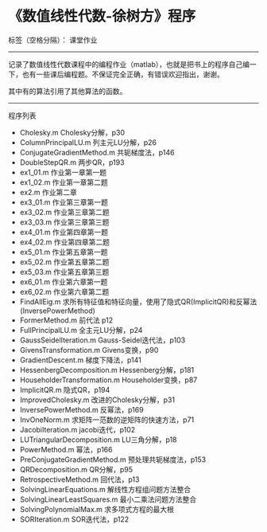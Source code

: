 ﻿# 《数值线性代数-徐树方》程序

标签（空格分隔）： 课堂作业

---

记录了数值线性代数课程中的编程作业（matlab），也就是把书上的程序自己编一下，也有一些课后编程题。不保证完全正确，有错误欢迎指出，谢谢。

其中有的算法引用了其他算法的函数。

---
程序列表

- Cholesky.m Cholesky分解，p30
- ColumnPrincipalLU.m 列主元LU分解，p26
- ConjugateGradientMethod.m 共轭梯度法，p146
- DoubleStepQR.m 两步QR，p193
- ex1_01.m 作业第一章第一题
- ex1_02.m 作业第一章第二题
- ex2.m 作业第二章
- ex3_01.m 作业第三章第一题
- ex3_02.m 作业第三章第二题
- ex3_03.m 作业第三章第三题
- ex4_01.m 作业第四章第一题
- ex4_02.m 作业第四章第二题
- ex5_01.m 作业第五章第一题
- ex5_02.m 作业第五章第二题
- ex5_03.m 作业第五章第三题
- ex6_01.m 作业第六章第一题
- ex6_02.m 作业第六章第二题
- FindAllEig.m 求所有特征值和特征向量，使用了隐式QR(ImplicitQR)和反幂法(InversePowerMethod)
- FormerMethod.m 前代法 p12
- FullPrincipalLU.m 全主元LU分解，p24
- GaussSeidelIteration.m Gauss-Seidel迭代法，p103
- GivensTransformation.m Givens变换，p90
- GradientDescent.m 梯度下降法，p141
- HessenbergDecomposition.m Hessenberg分解，p181
- HouseholderTransformation.m Householder变换，p87
- ImplicitQR.m 隐式QR，p194
- ImprovedCholesky.m 改进的Cholesky分解，p31
- InversePowerMethod.m 反幂法，p169
- InvOneNorm.m 求矩阵一范数的逆矩阵的快速方法，p71
- JacobiIteration.m jacobi迭代，p102
- LUTriangularDecomposition.m LU三角分解，p18
- PowerMethod.m 幂法，p166
- PreConjugateGradientMethod.m 预处理共轭梯度法，p153
- QRDecomposition.m QR分解，p95
- RetrospectiveMethod.m 回代法，p13
- SolvingLinearEquations.m 解线性方程组问题方法整合
- SolvingLinearLeastSquares.m 最小二乘法问题方法整合
- SolvingPolynomialMax.m 求多项式方程的最大根
- SORIteration.m SOR迭代法，p122


